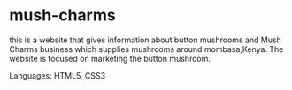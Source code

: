 # mush-charms
this is a website that gives information about button mushrooms and Mush Charms business which supplies mushrooms around mombasa,Kenya.
The website is focused on marketing the button mushroom.

Languages: HTML5, CSS3
